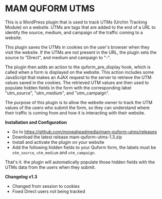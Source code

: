 # MAM QUFORM UTMS
This is a WordPress plugin that is used to track UTMs (Urchin Tracking Module) on a website. UTMs are tags that are added to the end of a URL to identify the source, medium, and campaign of the traffic coming to a website.

This plugin saves the UTMs in cookies on the user's browser when they visit the website. If the UTMs are not present in the URL, the plugin sets the source to "Direct", and medium and campaign to "-".

The plugin then adds an action to the quform_pre_display hook, which is called when a form is displayed on the website. This action includes some JavaScript that makes an AJAX request to the server to retrieve the UTM values saved in the cookies. The retrieved UTM values are then used to populate hidden fields in the form with the corresponding label "utm_source", "utm_medium", and "utm_campaign".

The purpose of this plugin is to allow the website owner to track the UTM values of the users who submit the form, so they can understand where their traffic is coming from and how it is interacting with their website.

**Installation and Configuration** 

- Go to https://github.com/moveaheadmedia/mam-quform-utms/releases
- Download the latest release mam-quform-utms-1.3.zip
- Install and activate the plugin on your website
- Add the following hidden fields to your Quform form, the labels must be  `utm_source`, `utm_medium` and `utm_campaign`.

That's it. the plugin will automatically populate those hidden fields with the UTMs data from the users when they submit.

**Changelog v1.3**

- Changed from session to cookies
- Fixed Direct users not being tracked
